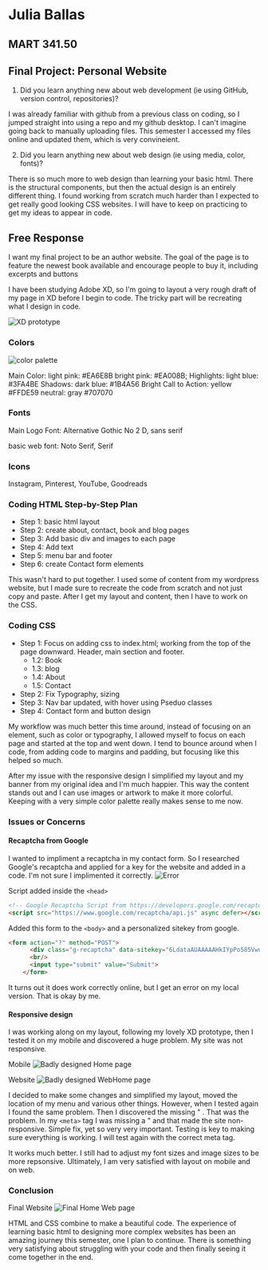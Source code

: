 
# Julia Ballas

## MART 341.50

## Final Project: Personal Website

1. Did you learn anything new about web development (ie using GitHub, version control, repositories)?

I was already familiar with github from a previous class on coding, so I jumped straight into using a repo and my github desktop. I can't imagine going back to manually uploading files. This semester I accessed my files online and updated them, which is very convineient.

2. Did you learn anything new about web design (ie using media, color, fonts)?

There is so much more to web design than learning your basic html. There is the structural components, but then the actual design is an entirely different thing. I found working from scratch much harder than I expected to get really good looking CSS websites. I will have to keep on practicing to get my ideas to appear in code.

## Free Response
I want my final project to be an author website. The goal of the page is to feature the newest book available and encourage people to buy it, including excerpts and buttons

I have been studying Adobe XD, so I'm going to layout a very rough draft of my page in XD before I begin to code. The tricky part will be recreating what I design in code.

![XD prototype](./images/screenshot-XD.PNG)

### Colors
![color palette](./images/screenshot-colors.PNG)

Main Color: light pink: #EA6E8B
bright pink: #EA008B;
Highlights: light blue: #3FA4BE
Shadows: dark blue: #1B4A56
Bright Call to Action: yellow #FFDE59
neutral: gray #707070

### Fonts

Main Logo Font: Alternative Gothic No 2 D, sans serif

basic web font: Noto Serif, Serif

### Icons

Instagram, Pinterest, YouTube, Goodreads

### Coding HTML Step-by-Step Plan

- Step 1: basic html layout
- Step 2: create about, contact, book and blog pages
- Step 3: Add basic div and images to each page
- Step 4: Add text
- Step 5: menu bar and footer
- Step 6: create Contact form elements

This wasn't hard to put together. I used some of content from my wordpress website, but I made sure to recreate the code from scratch and not just copy and paste. After I get my layout and content, then I have to work on the CSS.

### Coding CSS

- Step 1: Focus on adding css to index.html; working from the top of the page downward. Header, main section and footer.
  - 1.2: Book
  - 1.3: blog
  - 1.4: About
  - 1.5: Contact
- Step 2: Fix Typography, sizing
- Step 3: Nav bar updated, with hover using Pseduo classes
- Step 4: Contact form and button design

My workflow was much better this time around, instead of focusing on an element, such as color or typography, I allowed myself to focus on each page and started at the top and went down. I tend to bounce around when I code, from adding code to margins and padding, but focusing like this helped so much.

After my issue with the responsive design I simplified my layout and my banner from my original idea and I'm much happier. This way the content stands out and I can use images or artwork to make it more colorful. Keeping with a very simple color palette really makes sense to me now.

### Issues or Concerns

#### Recaptcha from Google
I wanted to impliment a recaptcha in my contact form. So I researched Google's recaptcha and applied for a key for the website and added in a code. I'm not sure I implimented it correctly. ![Error](./images/screenshot-captchaError.PNG)

Script added inside the `<head>`
```HTML
<!-- Google Recaptcha Script from https://developers.google.com/recaptcha/docs/display -->
<script src="https://www.google.com/recaptcha/api.js" async defer></script>
```

Added this form to the `<body>` and a personalized sitekey from google.
```html
<form action="?" method="POST">
      <div class="g-recaptcha" data-sitekey="6LdataAUAAAAAHkIYpPo585VwuKMlanM8FfkkwAe"></div>
      <br/>
      <input type="submit" value="Submit">
    </form>
```

It turns out it does work correctly online, but I get an error on my local version. That is okay by me.

#### Responsive design
I was working along on my layout, following my lovely XD prototype, then I tested it on my mobile and discovered a huge problem. My site was not responsive.

Mobile
![Badly designed Home page](./images/screenshot-home.png)

Website
![Badly designed WebHome page](./images/screenshot-web.PNG)

I decided to make some changes and simplified my layout, moved the location of my menu and various other things. However, when I tested again I found the same problem. Then I discovered the missing " . That was the problem. In my `<meta>` tag I was missing a " and that made the site non-responsive. Simple fix, yet so very very important. Testing is key to making sure everything is working. I will test again with the correct meta tag.

It works much better. I still had to adjust my font sizes and image sizes to be more repsonsive. Ultimately, I am very satisfied with layout on mobile and on web.


### Conclusion

Final Website
![Final Home Web page](./images/screenshot-final-web.PNG)

HTML and CSS combine to make a beautiful code. The experience of learning basic html to designing more complex websites has been an amazing journey this semester, one I plan to continue. There is something very satisfying about struggling with your code and then finally seeing it come together in the end.
